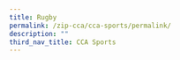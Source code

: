 ```yaml
---
title: Rugby
permalink: /zip-cca/cca-sports/permalink/
description: ""
third_nav_title: CCA Sports
---
```

